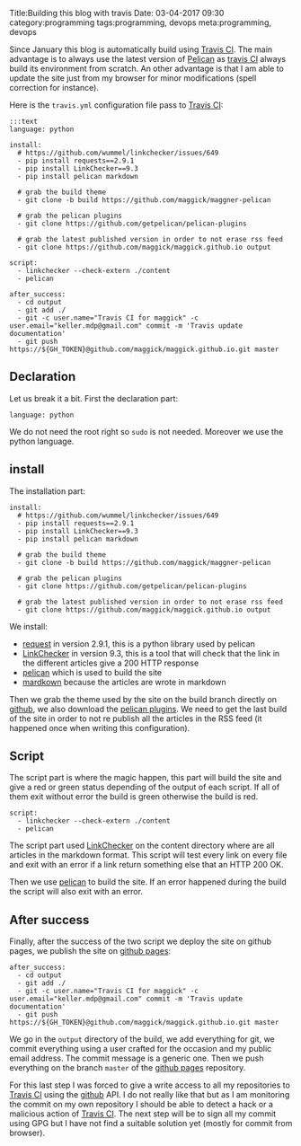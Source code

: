 Title:Building this blog with travis
Date: 03-04-2017 09:30
category:programming
tags:programming, devops
meta:programming, devops

Since January this blog is automatically build using [Travis CI](https://travis-ci.org/). The
main advantage is to always use the latest version of [Pelican](https://blog.getpelican.com/) as
[travis CI](https://travis-ci.org/) always build its environment from scratch. An other
advantage is that I am able to update the site just from my browser for minor
modifications (spell correction for instance).

<!-- PELICAN_END_SUMMARY -->

Here is the `travis.yml` configuration file pass to [Travis CI](https://travis-ci.org/):

    :::text
    language: python

    install:
      # https://github.com/wummel/linkchecker/issues/649
      - pip install requests==2.9.1
      - pip install LinkChecker==9.3
      - pip install pelican markdown

      # grab the build theme
      - git clone -b build https://github.com/maggick/maggner-pelican

      # grab the pelican plugins
      - git clone https://github.com/getpelican/pelican-plugins

      # grab the latest published version in order to not erase rss feed
      - git clone https://github.com/maggick/maggick.github.io output

    script:
      - linkchecker --check-extern ./content
      - pelican

    after_success:
      - cd output
      - git add ./
      - git -c user.name="Travis CI for maggick" -c user.email="keller.mdp@gmail.com" commit -m 'Travis update documentation'
      - git push https://${GH_TOKEN}@github.com/maggick/maggick.github.io.git master


## Declaration

Let us break it a bit. First the declaration part:

    language: python

We do not need the root right so `sudo` is not needed. Moreover we use the
python language.

## install

The installation part:

    install:
      # https://github.com/wummel/linkchecker/issues/649
      - pip install requests==2.9.1
      - pip install LinkChecker==9.3
      - pip install pelican markdown

      # grab the build theme
      - git clone -b build https://github.com/maggick/maggner-pelican

      # grab the pelican plugins
      - git clone https://github.com/getpelican/pelican-plugins

      # grab the latest published version in order to not erase rss feed
      - git clone https://github.com/maggick/maggick.github.io output

We install:

 * [request](http://docs.python-requests.org/en/master/) in version 2.9.1, this is a python library used by pelican
 * [LinkChecker](https://pypi.python.org/pypi/LinkChecker) in version 9.3, this is a tool that will check
   that the link in the different articles give a 200 HTTP response
 * [pelican](http://getpelican.com/) which is used to build the site
 * [mardkown](https://pypi.python.org/pypi/Markdown) because the articles are wrote in markdown

Then we grab the theme used by the site on the build branch directly on
[github](https://github.com/maggick/maggner-pelican), we also download the [pelican plugins](https://github.com/getpelican/pelican-plugins).
We need to get the last build of the site in order to not re publish all the
articles in the RSS feed (it happened once when writing this configuration).

## Script

The script part is where the magic happen, this part will build the site and
give a red or green status depending of the output of each script. If all of
them exit without error the build is green otherwise the build is red.

    script:
      - linkchecker --check-extern ./content
      - pelican

The script part used [LinkChecker](https://pypi.python.org/pypi/LinkChecker) on the content directory where
are all articles in the markdown format. This script will test every link on
every file and exit with an error if a link return something else that an HTTP
200 OK.

Then we use [pelican](http://getpelican.com/) to build the site. If an error happened during
the build the script will also exit with an error.

## After success

Finally, after the success of the two script we deploy the site on github pages,
we publish the site on [github pages](https://pages.github.com/):

    after_success:
      - cd output
      - git add ./
      - git -c user.name="Travis CI for maggick" -c user.email="keller.mdp@gmail.com" commit -m 'Travis update documentation'
      - git push https://${GH_TOKEN}@github.com/maggick/maggick.github.io.git master

We go in the `output` directory of the build, we add everything for git, we
commit everything using a user crafted for the occasion and my public email
address. The commit message is a generic one. Then we push everything on the
branch `master` of the [github pages](https://pages.github.com/) repository.

For this last step I was forced to give a write access to all my repositories to
[Travis CI](https://travis-ci.org/) using the [github](https://github.com) API. I do not really like
that but as I am monitoring the commit on my own repository I should be able to
detect a hack  or a malicious action of [Travis CI](https://travis-ci.org/). The next
step will be to sign all my commit using GPG but I have not find a suitable
solution yet (mostly for commit from browser).
